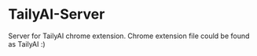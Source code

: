 # TailyAI-Server

Server for TailyAI chrome extension. Chrome extension file could be found as TailyAI :)
